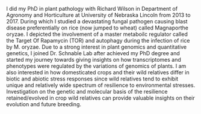 I did my PhD in plant pathology with Richard Wilson in Department of Agronomy and Horticulture at University of Nebraska Lincoln from 2013 to 2017. During which I studied a devastating fungal pathogen causing blast disease preferentially on rice (now jumped to wheat) called Magnaporthe oryzae. I depicted the involvement of a master metaboilc regulator called the Target Of Rapamycin (TOR) and autophagy during the infection of rice by M. oryzae. Due to a strong interest in plant genomics and quantitative genetics, I joined Dr. Schnable Lab after achieved my PhD degree and started my journey towards giving insights on how transcriptomes and phenotypes were regulated by the variations of genomics of plants. I am also interested in how domesticated crops and their wild relatives differ in biotic and abiotic stress responses since wild relatives tend to exhibit unique and relatively wide spectrum of resilience to environmental stresses. Investigation on the genetic and molecular basis of the resilience retained/evolved in crop wild relatives can provide valuable insights on their evolution and future breeding. 
